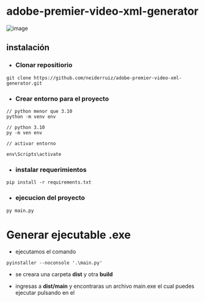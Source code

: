 # adobe-premier-video-xml-generator
![image](https://user-images.githubusercontent.com/57574910/187046129-21fef922-1c65-475a-af55-c595021e6840.png)
## instalación

* ### Clonar repositiorio
```
git clone https://github.com/neiderruiz/adobe-premier-video-xml-generator.git
```
* ### Crear entorno para el proyecto

```
// python menor que 3.10
python -m venv env

// python 3.10
py -m ven env

// activar entorno 

env\Scripts\activate

```

* ### instalar requerimientos

``
pip install -r requirements.txt
``

* ### ejecucion del proyecto

```
py main.py
```
# Generar ejecutable .exe

- ejecutamos el comando

```
pyinstaller --noconsole '.\main.py'
```

- se creara una carpeta **dist** y otra **build**

- ingresas a **dist/main** y encontraras un archivo main.exe el cual puedes ejecutar pulsando en el


